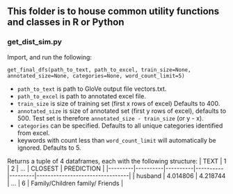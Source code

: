 ## This folder is to house common utility functions and classes in R or Python

### get_dist_sim.py
Import, and run the following:
```
get_final_dfs(path_to_text, path_to_excel, train_size=None, annotated_size=None, categories=None, word_count_limit=5)
```
- `path_to_text` is path to GloVe output file vectors.txt.
- `path_to_excel` is path to annotated excel file.
- `train_size` is size of training set (first x rows of excel) Defaults to 400.
- `annotated_size` is size of annotated set (first y rows of excel), defaults to 500. Test set is therefore `annotated_size - train_size` (or y - x).
- `categories` can be specified. Defaults to all unique categories identified from excel.
- keywords with count less than `word_count_limit` will automatically be ignored. Defaults to 5.

Returns a tuple of 4 dataframes, each with the following structure:
| TEXT | 1 | 2 | ... | CLOSEST | PREDICTION |
|---------|----------|----------|----------|---------|---------------------------------|
| husband | 4.014806 | 4.218744 | ... | 6 | Family/Children family/ Friends |
